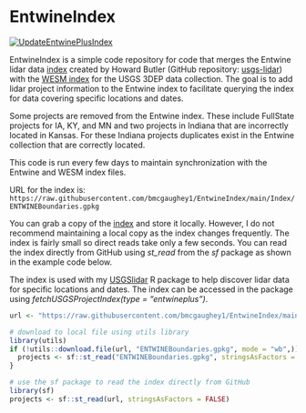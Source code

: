 
<!-- README.md is generated from README.Rmd. Please edit that file -->

# EntwineIndex

<!-- badges: start -->

[![UpdateEntwinePlusIndex](https://github.com/bmcgaughey1/EntwineIndex/actions/workflows/main.yml/badge.svg)](https://github.com/bmcgaughey1/EntwineIndex/actions/workflows/main.yml)
<!-- badges: end -->

EntwineIndex is a simple code repository for code that merges the
Entwine lidar data
[index](https://raw.githubusercontent.com/hobu/usgs-lidar/master/boundaries/resources.geojson)
created by Howard Butler (GitHub repository:
[usgs-lidar](https://github.com/hobu/usgs-lidar)) with the [WESM
index](https://rockyweb.usgs.gov/vdelivery/Datasets/Staged/Elevation/metadata/WESM.gpkg)
for the USGS 3DEP data collection. The goal is to add lidar project
information to the Entwine index to facilitate querying the index for
data covering specific locations and dates.

Some projects are removed from the Entwine index. These include
FullState projects for IA, KY, and MN and two projects in Indiana that
are incorrectly located in Kansas. For these Indiana projects duplicates
exist in the Entwine collection that are correctly located.

This code is run every few days to maintain synchronization with the
Entwine and WESM index files.

URL for the index is:
`https://raw.githubusercontent.com/bmcgaughey1/EntwineIndex/main/Index/ENTWINEBoundaries.gpkg`

You can grab a copy of the
[index](https://raw.githubusercontent.com/bmcgaughey1/EntwineIndex/main/Index/ENTWINEBoundaries.gpkg)
and store it locally. However, I do not recommend maintaining a local
copy as the index changes frequently. The index is fairly small so
direct reads take only a few seconds. You can read the index directly
from GitHub using *st\_read* from the *sf* package as shown in the
example code below.

The index is used with my
[USGSlidar](https://github.com/bmcgaughey1/USGSlidar) R package to help
discover lidar data for specific locations and dates. The index can be
accessed in the package using *fetchUSGSProjectIndex(type =
“entwineplus”)*.

``` r
url <- "https://raw.githubusercontent.com/bmcgaughey1/EntwineIndex/main/Index/ENTWINEBoundaries.gpkg"

# download to local file using utils library
library(utils)
if (!utils::download.file(url, "ENTWINEBoundaries.gpkg", mode = "wb",)) {
  projects <- sf::st_read("ENTWINEBoundaries.gpkg", stringsAsFactors = FALSE)
}

# use the sf package to read the index directly from GitHub
library(sf)
projects <- sf::st_read(url, stringsAsFactors = FALSE)
```
